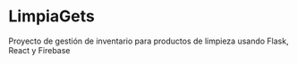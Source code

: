 # LimpiaGets
Proyecto de gestión de inventario para productos de limpieza usando Flask, React y Firebase
